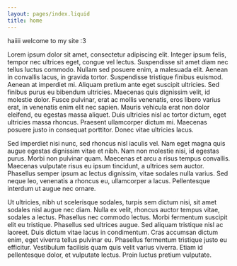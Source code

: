 ```yaml
---
layout: pages/index.liquid
title: home
---
```


haiiii welcome to my site :3

Lorem ipsum dolor sit amet, consectetur adipiscing elit. Integer ipsum felis, tempor nec ultrices eget, congue vel lectus. Suspendisse sit amet diam nec tellus luctus commodo. Nullam sed posuere enim, a malesuada elit. Aenean in convallis lacus, in gravida tortor. Suspendisse tristique finibus euismod. Aenean at imperdiet mi. Aliquam pretium ante eget suscipit ultricies. Sed finibus purus eu bibendum ultricies. Maecenas quis dignissim velit, id molestie dolor. Fusce pulvinar, erat ac mollis venenatis, eros libero varius erat, in venenatis enim elit nec sapien. Mauris vehicula erat non dolor eleifend, eu egestas massa aliquet. Duis ultricies nisl ac tortor dictum, eget ultricies massa rhoncus. Praesent ullamcorper dictum mi. Maecenas posuere justo in consequat porttitor. Donec vitae ultricies lacus.

Sed imperdiet nisi nunc, sed rhoncus nisl iaculis vel. Nam eget magna quis augue egestas dignissim vitae et nibh. Nam non molestie nisi, id egestas purus. Morbi non pulvinar quam. Maecenas et arcu a risus tempus convallis. Maecenas vulputate risus eu ipsum tincidunt, a ultrices sem auctor. Phasellus semper ipsum ac lectus dignissim, vitae sodales nulla varius. Sed neque leo, venenatis a rhoncus eu, ullamcorper a lacus. Pellentesque interdum ut augue nec ornare.

Ut ultricies, nibh ut scelerisque sodales, turpis sem dictum nisi, sit amet sodales nisl augue nec diam. Nulla ex velit, rhoncus auctor tempus vitae, sodales a lectus. Phasellus nec commodo lectus. Morbi fermentum suscipit elit eu tristique. Phasellus sed ultrices augue. Sed aliquam tristique nisl ac laoreet. Duis dictum vitae lacus in condimentum. Cras accumsan dictum enim, eget viverra tellus pulvinar eu. Phasellus fermentum tristique justo eu efficitur. Vestibulum facilisis quam quis velit varius viverra. Etiam id pellentesque dolor, et vulputate lectus. Proin luctus pretium vulputate.
